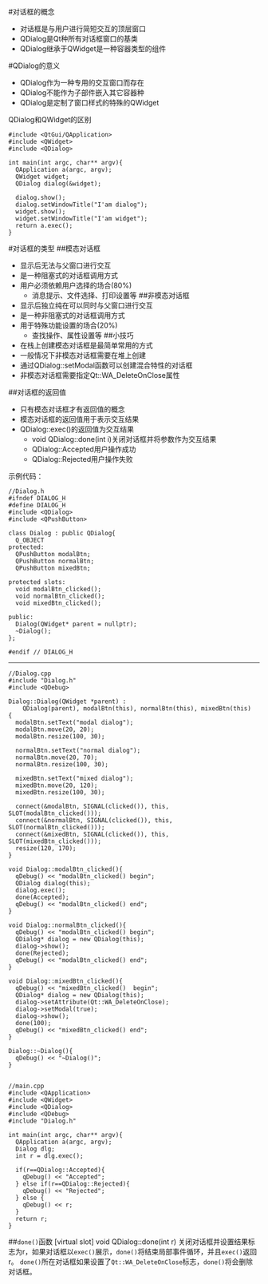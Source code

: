 #对话框的概念
* 对话框是与用户进行简短交互的顶层窗口
* QDialog是Qt种所有对话框窗口的基类
* QDialog继承于QWidget是一种容器类型的组件

#QDialog的意义
* QDialog作为一种专用的交互窗口而存在
* QDialog不能作为子部件嵌入其它容器种
* QDialog是定制了窗口样式的特殊的QWidget

QDialog和QWidget的区别

    #include <QtGui/QApplication>
    #include <QWidget>
    #include <QDialog>
    
    int main(int argc, char** argv){
      QApplication a(argc, argv);
      QWidget widget;
      QDialog dialog(&widget);
    
      dialog.show();
      dialog.setWindowTitle("I'am dialog");
      widget.show();
      widget.setWindowTitle("I'am widget");
      return a.exec();
    }

#对话框的类型
##模态对话框
* 显示后无法与父窗口进行交互
* 是一种阻塞式的对话框调用方式
* 用户必须依赖用户选择的场合(80%)
  * 消息提示、文件选择、打印设置等
##非模态对话框
* 显示后独立纯在可以同时与父窗口进行交互
* 是一种非阻塞式的对话框调用方式
* 用于特殊功能设置的场合(20%)
  * 查找操作、属性设置等
##小技巧
* 在栈上创建模态对话框是最简单常用的方式
* 一般情况下非模态对话框需要在堆上创建
* 通过QDialog::setModal函数可以创建混合特性的对话框
* 非模态对话框需要指定Qt::WA_DeleteOnClose属性

##对话框的返回值
* 只有模态对话框才有返回值的概念
* 模态对话框的返回值用于表示交互结果
* QDialog::exec()的返回值为交互结果
  * void QDialog::done(int i)关闭对话框并将参数作为交互结果
  * QDialog::Accepted用户操作成功
  * QDialog::Rejected用户操作失败


示例代码：

    //Dialog.h
    #ifndef DIALOG_H
    #define DIALOG_H
    #include <QDialog>
    #include <QPushButton>
    
    class Dialog : public QDialog{
      Q_OBJECT
    protected:
      QPushButton modalBtn;
      QPushButton normalBtn;
      QPushButton mixedBtn;
    
    protected slots:
      void modalBtn_clicked();
      void normalBtn_clicked();
      void mixedBtn_clicked();
    
    public:
      Dialog(QWidget* parent = nullptr);
      ~Dialog();
    };
    
    #endif // DIALOG_H
____

    //Dialog.cpp
    #include "Dialog.h"
    #include <QDebug>
    
    Dialog::Dialog(QWidget *parent) :
        QDialog(parent), modalBtn(this), normalBtn(this), mixedBtn(this)
    {
      modalBtn.setText("modal dialog");
      modalBtn.move(20, 20);
      modalBtn.resize(100, 30);
    
      normalBtn.setText("normal dialog");
      normalBtn.move(20, 70);
      normalBtn.resize(100, 30);
    
      mixedBtn.setText("mixed dialog");
      mixedBtn.move(20, 120);
      mixedBtn.resize(100, 30);
    
      connect(&modalBtn, SIGNAL(clicked()), this, SLOT(modalBtn_clicked()));
      connect(&normalBtn, SIGNAL(clicked()), this, SLOT(normalBtn_clicked()));
      connect(&mixedBtn, SIGNAL(clicked()), this, SLOT(mixedBtn_clicked()));
      resize(120, 170);
    }
    
    void Dialog::modalBtn_clicked(){
      qDebug() << "modalBtn_clicked() begin";
      QDialog dialog(this);
      dialog.exec();
      done(Accepted);
      qDebug() << "modalBtn_clicked() end";
    }
    
    void Dialog::normalBtn_clicked(){
      qDebug() << "modalBtn_clicked() begin";
      QDialog* dialog = new QDialog(this);
      dialog->show();
      done(Rejected);
      qDebug() << "modalBtn_clicked() end";
    }
    
    void Dialog::mixedBtn_clicked(){
      qDebug() << "mixedBtn_clicked()  begin";
      QDialog* dialog = new QDialog(this);
      dialog->setAttribute(Qt::WA_DeleteOnClose);
      dialog->setModal(true);
      dialog->show();
      done(100);
      qDebug() << "mixedBtn_clicked() end";
    }
    
    Dialog::~Dialog(){
      qDebug() << "~Dialog()";
    }


    //main.cpp
    #include <QApplication>
    #include <QWidget>
    #include <QDialog>
    #include <QDebug>
    #include "Dialog.h"
    
    int main(int argc, char** argv){
      QApplication a(argc, argv);
      Dialog dlg;
      int r = dlg.exec();
    
      if(r==QDialog::Accepted){
        qDebug() << "Accepted";
      } else if(r==QDialog::Rejected){
        qDebug() << "Rejected";
      } else {
        qDebug() << r;
      }
      return r;
    }

##`done()`函数
    [virtual slot] void QDialog::done(int r)
关闭对话框并设置结果标志为r，如果对话框以`exec()`展示，`done()`将结束局部事件循环，并且`exec()`返回r。
`done()`所在对话框如果设置了`Qt::WA_DeleteOnClose`标志，`done()`将会删除对话框。



